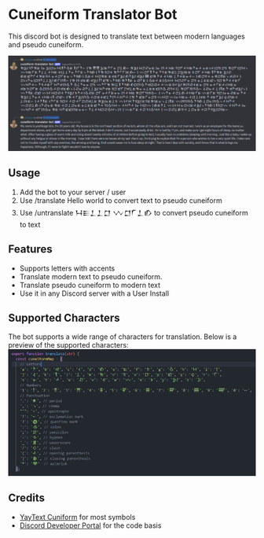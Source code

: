 # Cuneiform Translator Bot

This discord bot is designed to translate text between modern languages and pseudo cuneiform.

![Preview](assets/preview.png)

## Usage

1. Add the bot to your server / user
2. Use /translate Hello world to convert text to pseudo cuneiform
3. Use /untranslate 𒀂𒀼𒁇𒁇𒆸 𒉼𒆸𒇲𒁇𒁓 to convert pseudo cuneiform to text

## Features

- Supports letters with accents
- Translate modern text to pseudo cuneiform.
- Translate pseudo cuneiform to modern text
- Use it in any Discord server with a User Install

## Supported Characters

The bot supports a wide range of characters for translation. Below is a preview of the supported characters:
![Supported Characters](assets/characters.png)

## Credits

- [YayText Cuniform](https://yaytext.com/cuniform/) for most symbols
- [Discord Developer Portal](https://discord.com/developers/docs/quick-start/getting-started#step-2-running-your-app) for the code basis
